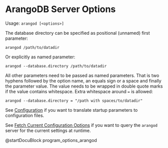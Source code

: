 ArangoDB Server Options
=======================

Usage: `arangod [<options>]`

The database directory can be specified as positional (unnamed) first parameter:

    arangod /path/to/datadir

Or explicitly as named parameter:

    arangod --database.directory /path/to/datadir

All other parameters need to be passed as named parameters.
That is two hyphens followed by the option name, an equals sign or a space and
finally the parameter value. The value needs to be wrapped in double quote marks
if the value contains whitespace. Extra whitespace around `=` is allowed:

    arangod --database.directory = "/path with spaces/to/datadir"

See [Configuration](../../Administration/Configuration/README.md)
if you want to translate startup parameters to configuration files.

See
[Fetch Current Configuration Options](../../Administration/Configuration/README.md#fetch-current-configuration-options)
if you want to query the `arangod` server for the current settings at runtime.

@startDocuBlock program_options_arangod
